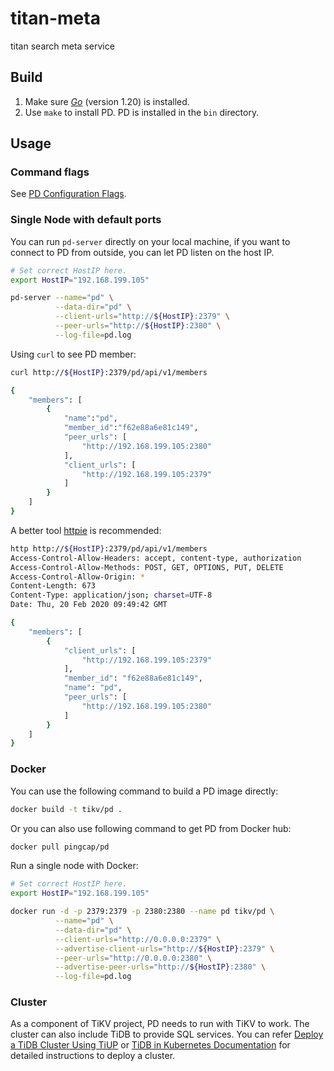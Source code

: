 # titan-meta
titan search meta service


## Build

1. Make sure [​*Go*​](https://golang.org/) (version 1.20) is installed.
2. Use `make` to install PD. PD is installed in the `bin` directory.

## Usage

### Command flags

See [PD Configuration Flags](https://pingcap.com/docs/dev/reference/configuration/pd-server/configuration/#pd-configuration-flags).

### Single Node with default ports

You can run `pd-server` directly on your local machine, if you want to connect to PD from outside,
you can let PD listen on the host IP.

```bash
# Set correct HostIP here.
export HostIP="192.168.199.105"

pd-server --name="pd" \
          --data-dir="pd" \
          --client-urls="http://${HostIP}:2379" \
          --peer-urls="http://${HostIP}:2380" \
          --log-file=pd.log
```

Using `curl` to see PD member:

```bash
curl http://${HostIP}:2379/pd/api/v1/members

{
    "members": [
        {
            "name":"pd",
            "member_id":"f62e88a6e81c149",
            "peer_urls": [
                "http://192.168.199.105:2380"
            ],
            "client_urls": [
                "http://192.168.199.105:2379"
            ]
        }
    ]
}
```

A better tool [httpie](https://github.com/jkbrzt/httpie) is recommended:

```bash
http http://${HostIP}:2379/pd/api/v1/members
Access-Control-Allow-Headers: accept, content-type, authorization
Access-Control-Allow-Methods: POST, GET, OPTIONS, PUT, DELETE
Access-Control-Allow-Origin: *
Content-Length: 673
Content-Type: application/json; charset=UTF-8
Date: Thu, 20 Feb 2020 09:49:42 GMT

{
    "members": [
        {
            "client_urls": [
                "http://192.168.199.105:2379"
            ],
            "member_id": "f62e88a6e81c149",
            "name": "pd",
            "peer_urls": [
                "http://192.168.199.105:2380"
            ]
        }
    ]
}
```

### Docker

You can use the following command to build a PD image directly:

```bash
docker build -t tikv/pd .
```

Or you can also use following command to get PD from Docker hub:

```bash
docker pull pingcap/pd
```

Run a single node with Docker:

```bash
# Set correct HostIP here.
export HostIP="192.168.199.105"

docker run -d -p 2379:2379 -p 2380:2380 --name pd tikv/pd \
          --name="pd" \
          --data-dir="pd" \
          --client-urls="http://0.0.0.0:2379" \
          --advertise-client-urls="http://${HostIP}:2379" \
          --peer-urls="http://0.0.0.0:2380" \
          --advertise-peer-urls="http://${HostIP}:2380" \
          --log-file=pd.log
```

### Cluster

As a component of TiKV project, PD needs to run with TiKV to work. The cluster can also include TiDB to provide SQL services. You can refer [Deploy a TiDB Cluster Using TiUP](https://docs.pingcap.com/tidb/stable/production-deployment-using-tiup) or [TiDB in Kubernetes Documentation](https://docs.pingcap.com/tidb-in-kubernetes/stable) for detailed instructions to deploy a cluster.